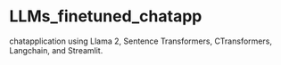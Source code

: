 # LLMs_finetuned_chatapp
chatapplication using Llama 2, Sentence Transformers, CTransformers, Langchain, and Streamlit.
